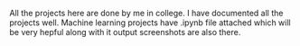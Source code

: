 All the projects here are done by me in college. I have documented all the projects well. 
Machine learning projects have .ipynb file attached which will be very hepful along with it output screenshots are also there.


